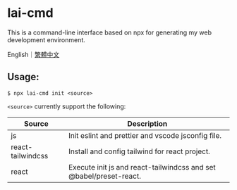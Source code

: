 # lai-cmd

This is a command-line interface based on npx for generating my web development environment.

English｜[繁體中文](https://github.com/LaiJunBin/lai-cmd/blob/main/README-zh-tw.md#lai-cmd)

## Usage:

```
$ npx lai-cmd init <source>
```

`<source>` currently support the following:

Source           | Description  |
--------------|-----|
js    | Init eslint and prettier and vscode jsconfig file. |
react-tailwindcss    | Install and config tailwind for react project. |
react    | Execute init js and react-tailwindcss and set @babel/preset-react. |
